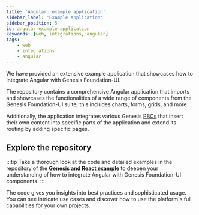 ```yaml
---
title: 'Angular: example application'
sidebar_label: 'Example application'
sidebar_position: 5
id: angular-example-application
keywords: [web, integrations, angular]
tags:
    - web
    - integrations
    - angular
---
```


We have provided an extensive example application that showcases how to integrate Angular with Genesis Foundation-UI.

The repository contains a comprehensive Angular application that imports and showcases the functionalities of a wide range of components from the Genesis Foundation-UI suite; this includes charts, forms, grids, and more. 

Additionally, the application integrates various Genesis [PBCs](../../../../server/packaged-business-capabilities/pbc-intro/) that insert their own content into specific parts of the application and extend its routing by adding specific pages.

## Explore the repository

:::tip
Take a thorough look at the code and detailed examples in the repository of the [**Genesis and React example**](https://github.com/genesiscommunitysuccess/howto-ui-integrations-react/tree/main) to deepen your understanding of how to integrate Angular with Genesis Foundation-UI components.
:::

The code gives you insights into best practices and sophisticated usage. You can see intricate use cases and discover how to use the platform's full capabilities for your own projects.
